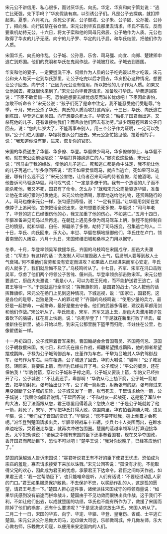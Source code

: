 宋元公不讲信用、私心很多，而讨厌华氏、向氏。华定、华亥和向宁策划说：“逃亡比死强，先下手吗？”华亥假装有病，以引诱公子们。凡是公子去探病，就扣押起来。夏季，六月初九，杀死公子寅、公子御戎、公子朱、公子固、公孙援、公孙丁，把向胜、向行囚禁在谷仓里。宋元公到华亥氏那里去请求，华氏不答应，反而要乘机劫持元公。十六日，将太子栾和他的同母兄弟辰、公子地作为人质。元公也取得了华亥的儿子无慼，向宁的儿子罗、华定的儿子启，和华氏结盟，把他们作为人质。

宋国华氏、向氏的作乱，公子城、公孙忌、乐舍、司马彊、向宜、向郑、楚建郳申逃亡到郑国。他们的党羽和华氏在鬼阎作战，子城被打败。子城去到晋国。

华亥和他的妻子，一定要盥洗干净、伺候作为人质的公子吃完饭以后才吃饭。宋元公和夫人每天一定到华氏那里，让公子吃完以后才回去，华亥担心这种情况，想要让公子回去。向宁说：“正因为元公没有信用，所以把他的儿子作为人质。如果又让他回去，死就很快来到了。”宋元公向华费遂请求，准备攻打华氏。华费遂回答说：“下臣不敢爱惜一死，恐怕是想要去掉忧虑反而滋长忧虑吧！下臣因此害怕，怎敢不听命令？”宋元公说：“孩子们死了是命中注定，我不能忍受他们受耻辱。”冬季，十月，宋元公杀了华氏、向氏的人质而攻打这两家。十三日，华氏、向氏逃亡到陈国，华登逃亡到吴国。向宁想要杀死太子。华亥说：“触犯了国君而出逃，又杀死他的儿子，还有谁接纳我们？而且放他们回去有功劳。”派少司寇牼带着公子们回去，说：“您的年岁大了，不能再事奉别人。用三个公子作为证明，一定可以免罪。”公子们进入国都，华牼将要从公门出去。宋元公急忙接见他，拉着他的手，说：“我知道你没有罪，进来，恢复你的官职。

宋国的华费遂生了华貙、华多僚、华登。华貙做少司马，华多僚做御士，与华貙不和，就在宋公面前诬陷说：“华貙打算接纳逃亡的人。”屡次说这些话，宋元公说：“司马由于我的缘故，使他的儿子逃亡。死和逃亡都是命中注定，我不能让他的儿子再逃亡。”华多僚回答说：“君王如果爱惜司马，就应当逃亡。死如果可以逃避，哪有什么远不远？”宋元公害怕，让侍者召来司马的侍者宜僚，给他酒喝，让他告诉司马驱逐华貙。司马叹气说：“一定是多僚干的。我有一个造谣的儿子而不能杀死他，我又不死，国君有了命令，怎么办？”就和宋元公商量驱逐华貙，准备让他在孟诸打猎时打发他走。宋元公给他酒喝，厚厚地送给他礼物，还赏赐随行的人。司马也像宋元公一样，张匄感到奇怪，说：“一定有原因。”让华貙用剑架在宜僚脖子上追问他，宜僚把话全说出来，张匄想要杀死多僚，华貙说：“司马年老了，华登的逃亡已经很伤他的心，我又加重了他的伤心，不如逃亡。”五月十四日，华貙准备进见司马以后再走。在朝廷上遇见多僚为司马驾车上朝，张牼不能控制自己的愤怒，就和华貙、臼任、郑翩杀了多僚，劫持了司马叛变，召集逃亡的人。二十日，华氏、向氏回来，乐大心。丰愆、华貙在横地抵御他们。华氏住在卢门，领着南里的人叛变。六月十九日，宋国修缮旧城和桑林之门用以据守。

冬季，十月，华登率领吴军救援华氏，齐国的乌枝鸣在宋国戍守，厨邑大夫濮说：“《军志》有这样的话：‘先发制人可以摧毁敌人士气，后发制人要等到敌人士气衰竭。’何不乘他们疲劳和没有安定而进攻？如果敌人已经进来而军心安定，华氏的人就多了，我们就后悔不及了。”乌枝鸣听从了。十七日，齐军、宋军在鸿口击败吴军，俘虏了他们两个将领公子苦雂、偃州员。华登率领余部击败宋军。宋元公想要逃亡，厨邑大夫濮说：“我是小人，可以为君王死难，而不能护送君王逃亡，请君王等待一下。”于是就巡行全军说：“挥舞旗帜的，是国君的战士。”众人按他的话挥舞旗帜，宋元公在扬门上见到这种情况，下城巡视，说：“国家亡，国君死，这是各位的耻辱，岂独是我一人的罪过呢？”齐国的乌枝鸣说：“使用少量的兵力，最好是一起拼命，一起拼命，最好是撤去守备。他们的武器多得很，建议我军都用剑和他们作战。”宋公听从了。华氏败走，宋军、齐军又追上去，厨邑大夫濮用裙子包着砍下的脑袋，扛在肩上快跑，说：“杀死华登了！”于是就在新里打败了华氏，翟偻新住在新里，战斗开始以后，到宋元公那里脱下盔甲而归附。华妵住在公里，也像翟偻新一样。

十一月初四日，公子城带着晋军来到，曹国翰胡会合晋国荀吴、齐国苑何忌、卫国公子朝救援宋国，初七日，和华氏在赭丘作战，郑翩希望摆成鹳阵，他的御者希望摆成鹅阵，子禄为公子城驾御战车，庄堇作为车右，干犫为吕地封人华豹驾御战车，张匄作为车右。两车相遇，公子城退了回去，华豹大喊说：“城啊！”公子城发怒，转回来，将要装上箭，而华豹已经拉开了弓。公子城说：“平公的威灵，还在保佑我！”华豹射箭，穿过公子城和子禄之间，公子城又要装上箭，华豹又已经拉开了弓，公子城说：“不让我还手，卑鄙啊！”华豹从弓上抽下箭，公子城一箭射去，把华豹射死，张匄抽出殳下车，公子城一箭射去，射断张匄的腿，张匄爬过来用殳敲断了公子城的车轸，公子城又发了一箭，张匄死去，干犫请求给他一箭，公子城说：“我替你向国君说情。”干犫回答说：“不和战友一起战死，这是犯了军队中的大法，犯了法而跟从您，君王哪里用得着我？您快点吧！”于是公子城就射了他一箭，射死了，宋军、齐军把华氏打得大败，包围南里，华亥拍着胸脯大喊，进见华貙，说：“我们成了晋国的栾氏了。”华貙说：“您不要吓唬我，碰上倒霉才会死呢。”派华登到楚国请求出兵，华貙带领战车十五辆，步兵七十人突围而出，在睢水岸边吃饭，哭着送走华登，就再次冲进包围圈。楚国的薳越率领军队打算迎接华氏，太宰犯劝谏说：“诸侯之中惟有宋国的臣下还事奉着国君，现在又争夺国政，丢开国君而帮助臣下，恐怕不可以吧！”楚平王说：“我对你说晚了，已经答应他们了。”

楚国的薳越派人告诉宋国说：“寡君听说君王有不好的臣下使君王忧虑，恐怕成为宗庙的羞耻，寡君请求接受下来加以诛戮。”宋元公回答说：“孤没有才能，不能取得父兄的欢心，因此成为君王的忧虑，承蒙君王下达命令。君臣之间每天作战，如果君王说：‘我一定帮助臣下’，也只能唯命是听，人们有话说：‘不要经过动乱人家的门口。”君王如果赐恩保护敝邑，不去保护不忠，以奖励作乱的人，这是孤的愿望，请君王考虑一下。”楚国人担心这件事，诸侯派往宋国戌守的将领商量说：“如果华氏感到没有前途而拼命战斗，楚国由于不见功效而很快出兵作战，这于我们不利，不如让他们出去，以成就楚国的功绩，华氏也不能有所作为了，救援了宋国而除掉了他们的祸害，还有什么要求呢？”于是坚决请求放出华氏，宋国人听从了。二月二十一日，宋国的华亥、向宁、华定、华貙、华登、皇奄伤、省臧、士平逃亡楚国。宋元公派公孙忌做大司马，边卬做大司徒，乐祁做司城，仲几做左师，乐大心做右师，乐輓做大司寇，以便用来安定国内的人们。
